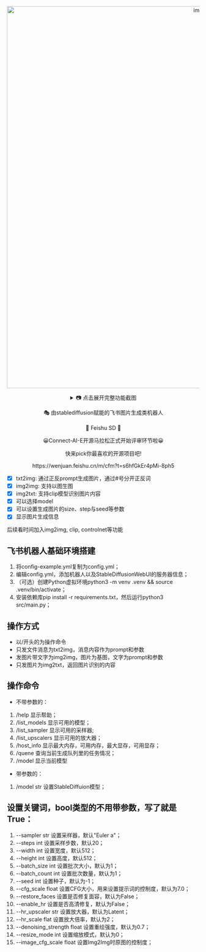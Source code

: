 
<p align='center'>

  <img width="1000" alt="image" src="https://user-images.githubusercontent.com/50035229/236652971-3b37e644-7f29-4861-8a51-8445e4e588d3.png">
	
<details align='center'>
    <summary> 📷 点击展开完整功能截图</summary>
    <br>
    <p align='center'>
   <img width="1122" alt="image" src="https://user-images.githubusercontent.com/50035229/236653023-8cd147c6-c1de-44f1-a91f-6d8e2ce86f37.png">
   <img width="1120" alt="image" src="https://user-images.githubusercontent.com/50035229/236653053-f12d0208-2b03-40b2-a2e6-569c976014d8.png">
    </p>

</details>	
	
	
</p>

<p align='center'>
   🎭 由stablediffusion赋能的飞书图片生成类机器人
<br>
<br>
    🚀 Feishu SD 🚀
</p>

<p align='center'>
  😀Connect-AI-E开源马拉松正式开始评审环节啦😀
</p>

<p align='center'>
  快来pick你最喜欢的开源项目吧!
</p>
  
<p align='center'>
   https://wenjuan.feishu.cn/m/cfm?t=s6hfGkEr4pMi-8ph5
</p>


- [x] txt2img: 通过正反prompt生成图片，通过#号分开正反词
- [x] img2img: 支持以图生图
- [x] img2txt: 支持clip模型识别图片内容
- [x] 可以选择model
- [x] 可以设置生成图片的size、step与seed等参数
- [x] 显示图片生成信息

后续看时间加入img2img, clip, controlnet等功能

## 飞书机器人基础环境搭建
1. 将config-example.yml复制为config.yml；
2. 编辑config.yml，添加机器人以及StableDiffusionWebUI的服务器信息；
3. （可选）创建Python虚拟环境python3 -m venv .venv && source .venv/bin/activate；
4. 安装依赖库pip install -r requirements.txt，然后运行python3 src/main.py；

## 操作方式

* 以/开头的为操作命令
* 只发文件消息为txt2img，消息内容作为prompt和参数
* 发图片带文字为img2img，图片为基图，文字为prompt和参数
* 只发图片为img2txt，返回图片识别的内容

## 操作命令
* 不带参数的：
1. /help 		显示帮助；
2. /list_models 	显示可用的模型；
3. /list_sampler 	显示可用的采样器;
4. /list_upscalers 	显示可用的放大器；
5. /host_info 		显示最大内存，可用内存，最大显存，可用显存；
6. /quene 		查询当前生成队列里的任务情况；
7. /model		显示当前模型

* 带参数的：
1. /model str 		设置StableDiffuion模型；

## 设置关键词，bool类型的不用带参数，写了就是True：
1. --sampler str 	设置采样器，默认"Euler a"；
2. --steps int 		设置采样步数，默认20；
3. --width int		设置宽度，默认512；
4. --height int 	设置高度，默认512；
5. --batch_size int	设置批次大小，默认为1；
6. --batch_count int 	设置批次数量，默认为1；
7. --seed int 		设置种子，默认为-1；
8. --cfg_scale float 	设置CFG大小，用来设置提示词的控制度，默认为7.0；
9. --restore_faces 	设置是否修复面容，默认为False；
10. --enable_hr 	设置是否高清修复，默认为False；
11. --hr_upscaler str 	设置放大器，默认为Latent；
12. --hr_scale flat 	设置放大倍率，默认为2；
13. --denoising_strength float	设置重绘强度，默认为0.7；
14. --resize_mode int 	设置缩放模式，默认为0；
15. --image_cfg_scale float 	设置Img2Img时原图的控制度；

